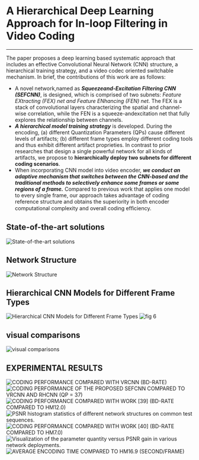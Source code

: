 # A Hierarchical Deep Learning Approach for In-loop Filtering in Video Coding
------
The paper proposes a deep learning based systematic approach that includes an effective Convolutional Neural Network (CNN) structure, a hierarchical training strategy, and a video codec oriented switchable mechanism. In brief, the contributions of this work are as follows: 

- A novel network,named as ***Squeezeand-Excitation Filtering CNN (SEFCNN)***, is designed, which is comprised of two subnets: *Feature EXtracting (FEX) net and Feature ENhancing (FEN) net*. The FEX is a stack of convolutional layers characterizing the spatial and channel-wise correlation, while the FEN is a squeeze-andexcitation net that fully explores the relationship between channels. 
- ***A hierarchical model training strategy*** is developed. During the encoding, (a) different Quantization Parameters (QPs) cause different levels of artifacts; (b) different frame types employ different coding tools and thus exhibit different artifact proprieties. In contrast to prior researches that design a single powerful network for all kinds of artifacts, we propose to **hierarchically deploy two subnets for different coding scenarios**. 
-  When incorporating CNN model into video encoder, ***we conduct an adaptive mechanism that switches between the CNN-based and the traditional methods to selectively enhance some frames or some regions of a frame.*** Compared to previous work that applies one model to every single frame, our approach takes advantage of coding reference structure and obtains the superiority in both encoder computational complexity and overall coding efﬁciency. 
## State-of-the-art solutions 
   ![State-of-the-art solutions ](https://github.com/IVC-Projects/cnn_In-loop_filter/blob/master/figures/fig1.png)
## Network Structure
   ![Network Structure](https://github.com/IVC-Projects/cnn_In-loop_filter/blob/master/figures/network%20structrue.png)
## Hierarchical CNN Models for Different Frame Types 
   ![Hierarchical CNN Models for Different Frame Types](https://github.com/IVC-Projects/cnn_In-loop_filter/blob/master/figures/table6.png)
   ![fig 6](https://github.com/IVC-Projects/cnn_In-loop_filter/blob/master/figures/fig6.png)
##  visual comparisons 
   ![visual comparisons](https://github.com/IVC-Projects/cnn_In-loop_filter/blob/master/figures/fig7.png)
##  EXPERIMENTAL RESULTS 
  ![CODING PERFORMANCE COMPARED WITH VRCNN (BD-RATE)
](https://github.com/IVC-Projects/cnn_In-loop_filter/blob/master/figures/table7.png)
 ![CODING PERFORMANCE OF THE PROPOSED SEFCNN COMPARED TO VRCNN AND RHCNN (QP = 37)
](https://github.com/IVC-Projects/cnn_In-loop_filter/blob/master/figures/table8.png)
 ![CODING PERFORMANCE COMPARED WITH WORK [39] (BD-RATE COMPARED TO HM12.0)
](https://github.com/IVC-Projects/cnn_In-loop_filter/blob/master/figures/table9.png)
 ![ PSNR histogram statistics of different network structures on common test sequences.
](https://github.com/IVC-Projects/cnn_In-loop_filter/blob/master/figures/fig8.png)
 ![CODING PERFORMANCE COMPARED WITH WORK [40] (BD-RATE COMPARED TO HM7.0)
](https://github.com/IVC-Projects/cnn_In-loop_filter/blob/master/figures/table10.png)
 ![Visualization of the parameter quantity versus PSNR gain in various network deployments.
](https://github.com/IVC-Projects/cnn_In-loop_filter/blob/master/figures/fig9.png)
 ![AVERAGE ENCODING TIME COMPARED TO HM16.9 (SECOND/FRAME)
](https://github.com/IVC-Projects/cnn_In-loop_filter/blob/master/figures/table11.png)
